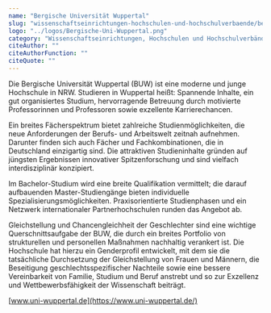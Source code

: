 ```yaml
---
name: "Bergische Universität Wuppertal"
slug: "wissenschaftseinrichtungen-hochschulen-und-hochschulverbaende/bergische-universitaet-wuppertal"
logo: "../logos/Bergische-Uni-Wuppertal.png"
category: "Wissenschaftseinrichtungen, Hochschulen und Hochschulverbände"
citeAuthor: ""
citeAuthorFunction: ""
citeQuote: ""
---
```


Die Bergische Universität Wuppertal (BUW) ist eine moderne und junge Hochschule in NRW. Studieren in Wuppertal heißt: Spannende Inhalte, ein gut organisiertes Studium, hervorragende Betreuung durch motivierte Professorinnen und Professoren sowie exzellente Karrierechancen.

Ein breites Fächerspektrum bietet zahlreiche Studienmöglichkeiten, die neue Anforderungen der Berufs- und Arbeitswelt zeitnah aufnehmen. Darunter finden sich auch Fächer und Fachkombinationen, die in Deutschland einzigartig sind. Die attraktiven Studieninhalte gründen auf jüngsten Ergebnissen innovativer Spitzenforschung und sind vielfach interdisziplinär konzipiert.

Im Bachelor-Studium wird eine breite Qualifikation vermittelt; die darauf aufbauenden Master-Studiengänge bieten individuelle Spezialisierungsmöglichkeiten. Praxisorientierte Studienphasen und ein Netzwerk internationaler Partnerhochschulen runden das Angebot ab.

Gleichstellung und Chancengleichheit der Geschlechter sind eine wichtige Querschnittsaufgabe der BUW, die durch ein breites Portfolio von strukturellen und personellen Maßnahmen nachhaltig verankert ist. Die Hochschule hat hierzu ein Genderprofil entwickelt, mit dem sie die tatsächliche Durchsetzung der Gleichstellung von Frauen und Männern, die Beseitigung geschlechtsspezifischer Nachteile sowie eine bessere Vereinbarkeit von Familie, Studium und Beruf anstrebt und so zur Exzellenz und Wettbewerbsfähigkeit der Wissenschaft beiträgt.

[www.uni-wuppertal.de](https://www.uni-wuppertal.de/)
